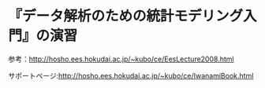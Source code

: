 # 『データ解析のための統計モデリング入門』の演習
参考：http://hosho.ees.hokudai.ac.jp/~kubo/ce/EesLecture2008.html

サポートページ:http://hosho.ees.hokudai.ac.jp/~kubo/ce/IwanamiBook.html
